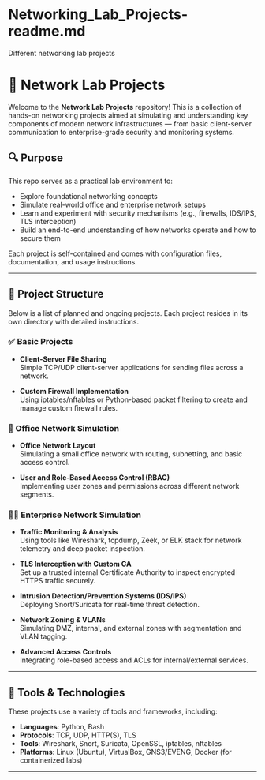# Networking_Lab_Projects-readme.md
Different networking lab projects


# 🧪 Network Lab Projects

Welcome to the **Network Lab Projects** repository! This is a collection of hands-on networking projects aimed at simulating and understanding key components of modern network infrastructures — from basic client-server communication to enterprise-grade security and monitoring systems.

## 🔍 Purpose

This repo serves as a practical lab environment to:

- Explore foundational networking concepts
- Simulate real-world office and enterprise network setups
- Learn and experiment with security mechanisms (e.g., firewalls, IDS/IPS, TLS interception)
- Build an end-to-end understanding of how networks operate and how to secure them

Each project is self-contained and comes with configuration files, documentation, and usage instructions.

---

## 📁 Project Structure

Below is a list of planned and ongoing projects. Each project resides in its own directory with detailed instructions.

### ✅ Basic Projects

- **Client-Server File Sharing**  
  Simple TCP/UDP client-server applications for sending files across a network.

- **Custom Firewall Implementation**  
  Using iptables/nftables or Python-based packet filtering to create and manage custom firewall rules.

### 🏢 Office Network Simulation

- **Office Network Layout**  
  Simulating a small office network with routing, subnetting, and basic access control.

- **User and Role-Based Access Control (RBAC)**  
  Implementing user zones and permissions across different network segments.

### 🏢🏢 Enterprise Network Simulation

- **Traffic Monitoring & Analysis**  
  Using tools like Wireshark, tcpdump, Zeek, or ELK stack for network telemetry and deep packet inspection.

- **TLS Interception with Custom CA**  
  Set up a trusted internal Certificate Authority to inspect encrypted HTTPS traffic securely.

- **Intrusion Detection/Prevention Systems (IDS/IPS)**  
  Deploying Snort/Suricata for real-time threat detection.

- **Network Zoning & VLANs**  
  Simulating DMZ, internal, and external zones with segmentation and VLAN tagging.

- **Advanced Access Controls**  
  Integrating role-based access and ACLs for internal/external services.

---

## 🧰 Tools & Technologies

These projects use a variety of tools and frameworks, including:

- **Languages**: Python, Bash
- **Protocols**: TCP, UDP, HTTP(S), TLS
- **Tools**: Wireshark, Snort, Suricata, OpenSSL, iptables, nftables
- **Platforms**: Linux (Ubuntu), VirtualBox, GNS3/EVENG, Docker (for containerized labs)

---
